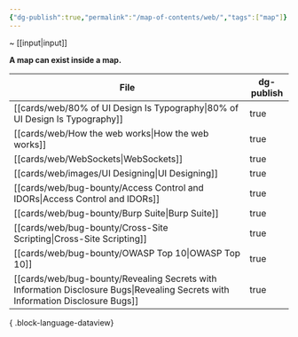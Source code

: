 ```yaml
---
{"dg-publish":true,"permalink":"/map-of-contents/web/","tags":["map"]}
---
```


~ [[input\|input]]

**A map can exist inside a map.**

| File                                                                                                                               | dg-publish |
| ---------------------------------------------------------------------------------------------------------------------------------- | ---------- |
| [[cards/web/80% of UI Design Is Typography\|80% of UI Design Is Typography]]                                                    | true       |
| [[cards/web/How the web works\|How the web works]]                                                                              | true       |
| [[cards/web/WebSockets\|WebSockets]]                                                                                            | true       |
| [[cards/web/images/UI Designing\|UI Designing]]                                                                                 | true       |
| [[cards/web/bug-bounty/Access Control and IDORs\|Access Control and IDORs]]                                                     | true       |
| [[cards/web/bug-bounty/Burp Suite\|Burp Suite]]                                                                                 | true       |
| [[cards/web/bug-bounty/Cross-Site Scripting\|Cross-Site Scripting]]                                                             | true       |
| [[cards/web/bug-bounty/OWASP Top 10\|OWASP Top 10]]                                                                             | true       |
| [[cards/web/bug-bounty/Revealing Secrets with Information Disclosure Bugs\|Revealing Secrets with Information Disclosure Bugs]] | true       |

{ .block-language-dataview}

